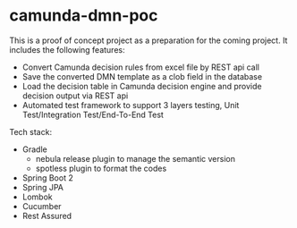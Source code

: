 # camunda-dmn-poc
This is a proof of concept project as a preparation for the coming project. It includes the following features:
- Convert Camunda decision rules from excel file by REST api call
- Save the converted DMN template as a clob field in the database
- Load the decision table in Camunda decision engine and provide decision output via REST api
- Automated test framework to support 3 layers testing, Unit Test/Integration Test/End-To-End Test

Tech stack:
- Gradle
    - nebula release plugin to manage the semantic version
    - spotless plugin to format the codes
- Spring Boot 2
- Spring JPA
- Lombok
- Cucumber
- Rest Assured